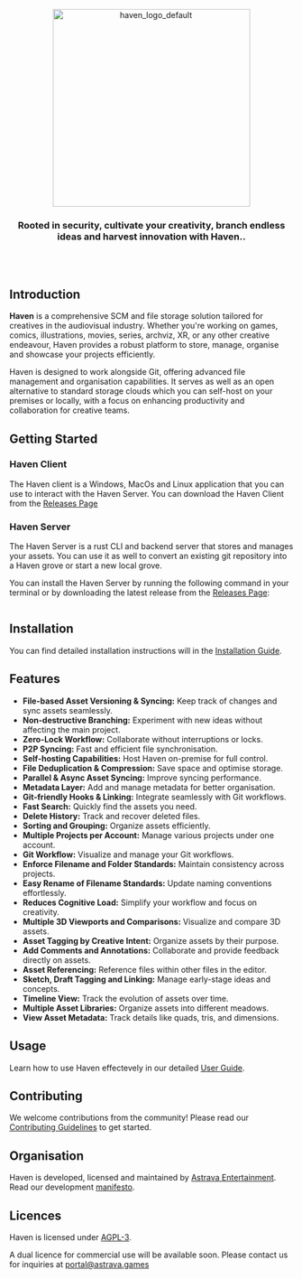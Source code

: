 <p align="center">
  <a href="https://haven.astrava.games" target="_blank">
    <img src="https://github.com/user-attachments/assets/32af67eb-1caa-4863-ae81-a98e915375a2" alt="haven_logo_default" width="350"/>
  </a>
</p>

<h3 align="center">Rooted in security, cultivate your creativity, branch endless ideas and harvest innovation with Haven..</h3>
<br><br>

## Introduction
**Haven** is a comprehensive SCM and file storage solution tailored for creatives in the audiovisual industry. Whether you're working on games, comics, illustrations, movies, series, archviz, XR, or any other creative endeavour, Haven provides a robust platform to store, manage, organise and showcase your projects efficiently.

Haven is designed to work alongside Git, offering advanced file management and organisation capabilities. It serves as well as an open alternative to standard storage clouds which you can self-host on your premises or locally, with a focus on enhancing productivity and collaboration for creative teams.

## Getting Started

### Haven Client
The Haven client is a Windows, MacOs and Linux application that you can use to interact with the Haven Server. You can download the Haven Client from the [Releases Page](https://github.com/Astrava-Entertainment/haven)

### Haven Server
The Haven Server is a rust CLI and backend server that stores and manages your assets. You can use it as well to convert an existing git repository into a Haven grove or start a new local grove.

You can install the Haven Server by running the following command in your terminal or by downloading the latest release from the [Releases Page](https://github.com/Astrava-Entertainment/haven):
```bash
```

## Installation
You can find detailed installation instructions will in the [Installation Guide](https://github.com/Astrava-Entertainment/haven).

## Features
- **File-based Asset Versioning & Syncing:** Keep track of changes and sync assets seamlessly.
- **Non-destructive Branching:** Experiment with new ideas without affecting the main project.
- **Zero-Lock Workflow:** Collaborate without interruptions or locks.
- **P2P Syncing:** Fast and efficient file synchronisation.
- **Self-hosting Capabilities:** Host Haven on-premise for full control.
- **File Deduplication & Compression:** Save space and optimise storage.
- **Parallel & Async Asset Syncing:** Improve syncing performance.
- **Metadata Layer:** Add and manage metadata for better organisation.
- **Git-friendly Hooks & Linking:** Integrate seamlessly with Git workflows.
- **Fast Search:** Quickly find the assets you need.
- **Delete History:** Track and recover deleted files.
- **Sorting and Grouping:** Organize assets efficiently.
- **Multiple Projects per Account:** Manage various projects under one account.
- **Git Workflow:** Visualize and manage your Git workflows.
- **Enforce Filename and Folder Standards:** Maintain consistency across projects.
- **Easy Rename of Filename Standards:** Update naming conventions effortlessly.
- **Reduces Cognitive Load:** Simplify your workflow and focus on creativity.
- **Multiple 3D Viewports and Comparisons:** Visualize and compare 3D assets.
- **Asset Tagging by Creative Intent:** Organize assets by their purpose.
- **Add Comments and Annotations:** Collaborate and provide feedback directly on assets.
- **Asset Referencing:** Reference files within other files in the editor.
- **Sketch, Draft Tagging and Linking:** Manage early-stage ideas and concepts.
- **Timeline View:** Track the evolution of assets over time.
- **Multiple Asset Libraries:** Organize assets into different meadows.
- **View Asset Metadata:** Track details like quads, tris, and dimensions.

## Usage
Learn how to use Haven effectevely in our detailed [User Guide](https://github.com/Astrava-Entertainment/haven).

## Contributing
We welcome contributions from the community! Please read our [Contributing Guidelines](https://github.com/Astrava-Entertainment/haven) to get started.

## Organisation
Haven is developed, licensed and maintained by [Astrava Entertainment](https://astrava.games).
Read our development [manifesto](https://astrava.games/manifesto).

## Licences
Haven is licensed under [AGPL-3](https://github.com/Astrava-Entertainment/haven).

A dual licence for commercial use will be available soon. Please contact us for inquiries at [portal@astrava.games](mailto:portal@astrava.games)
